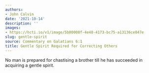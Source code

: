 ```yaml
---
authors:
- John Calvin
date: '2021-10-14'
description: ''
images:
- https://hcti.io/v1/image/5b00008f-4e48-4173-bc75-a13136ce847e
slug: gentle-spirit
source: Commentary on Galatians 6:1
title: Gentle Spirit Required for Correcting Others
---
```


No man is prepared for chastising a brother till he has succeeded in acquiring a gentle spirit.